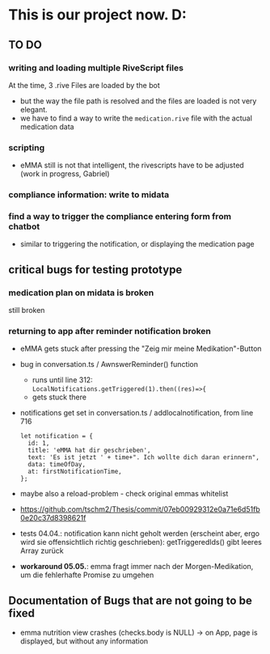 # This is our project now. D:

## TO DO
### writing and loading multiple RiveScript files
At the time, 3 .rive Files are loaded by the bot
- but the way the file path is resolved and the files are loaded is not very elegant.
- we have to find a way to write the `medication.rive` file with the actual medication data

### scripting
- eMMA still is not that intelligent, the rivescripts have to be adjusted (work in progress, Gabriel)

### compliance information: write to midata

### find a way to trigger the compliance entering form from chatbot
- similar to triggering the notification, or displaying the medication page

## critical bugs for testing prototype
### medication plan on midata is broken
still broken
### returning to app after reminder notification broken
- eMMA gets stuck after pressing the "Zeig mir meine Medikation"-Button
- bug in conversation.ts / AwnswerReminder() function
  - runs until line 312: `LocalNotifications.getTriggered(1).then((res)=>{`
  - gets stuck there
- notifications get set in conversation.ts / addlocalnotification, from line 716

      let notification = {
        id: 1,
        title: 'eMMA hat dir geschrieben',
        text: 'Es ist jetzt ' + time+". Ich wollte dich daran erinnern",
        data: timeOfDay,
        at: firstNotificationTime,
      };
- maybe also a reload-problem - check original emmas whitelist
- https://github.com/tschm2/Thesis/commit/07eb00929312e0a71e6d51fb0e20c37d8398621f
- tests 04.04.: notification kann nicht geholt werden (erscheint aber, ergo wird sie offensichtlich richtig geschrieben): getTriggeredIds() gibt leeres Array zurück
- __workaround 05.05.__: emma fragt immer nach der Morgen-Medikation, um die fehlerhafte Promise zu umgehen

## Documentation of Bugs that are not going to be fixed
- emma nutrition view crashes (checks.body is NULL) -> on App, page is displayed, but without any information
